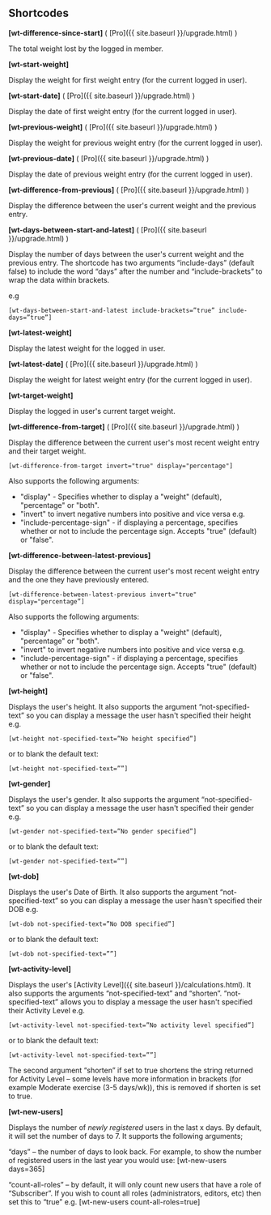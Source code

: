## Shortcodes

**[wt-difference-since-start]** ( [Pro]({{ site.baseurl }}/upgrade.html) )

The total weight lost by the logged in member.

**[wt-start-weight]**

Display the weight for first weight entry (for the current logged in user).

**[wt-start-date]** (  [Pro]({{ site.baseurl }}/upgrade.html)  )

Display the date of first weight entry (for the current logged in user).

**[wt-previous-weight]** (  [Pro]({{ site.baseurl }}/upgrade.html) )

Display the weight for previous weight entry (for the current logged in user).

**[wt-previous-date]** (  [Pro]({{ site.baseurl }}/upgrade.html)  )

Display the date of previous weight entry (for the current logged in user).

**[wt-difference-from-previous]** (  [Pro]({{ site.baseurl }}/upgrade.html) )

Display the difference between the user's current weight and the previous entry.

**[wt-days-between-start-and-latest]** (  [Pro]({{ site.baseurl }}/upgrade.html)  )

Display the number of days between the user's current weight and the previous entry. The shortcode has two arguments “include-days” (default false) to include the word “days” after the number and “include-brackets” to wrap the data within brackets.

e.g

    [wt-days-between-start-and-latest include-brackets=”true” include-days=”true”]

**[wt-latest-weight]**

Display the latest weight for the logged in user.

**[wt-latest-date]** (  [Pro]({{ site.baseurl }}/upgrade.html)  )

Display the weight for latest weight entry (for the current logged in user).

**[wt-target-weight]**

Display the logged in user's current target weight.

**[wt-difference-from-target]** (  [Pro]({{ site.baseurl }}/upgrade.html) )

Display the difference between the current user's most recent weight entry and their target weight.

    [wt-difference-from-target invert="true" display="percentage"]

Also supports the following arguments:
* "display" - Specifies whether to display a "weight" (default), "percentage" or "both".
* "invert" to invert negative numbers into positive and vice versa e.g.
* "include-percentage-sign" - if displaying a percentage, specifies whether or not to include the percentage sign. Accepts "true" (default) or "false".

**[wt-difference-between-latest-previous]** 


Display the difference between the current user's most recent weight entry and the one they have previously entered.
 
    [wt-difference-between-latest-previous invert="true" display="percentage”] 
      
Also supports the following arguments:
* "display" - Specifies whether to display a "weight" (default), "percentage" or "both".
* "invert" to invert negative numbers into positive and vice versa e.g.
* "include-percentage-sign" - if displaying a percentage, specifies whether or not to include the percentage sign. Accepts "true" (default) or "false".

**[wt-height]**

Displays the user's height. It also supports the argument “not-specified-text” so you can display a message the user hasn't specified their height e.g.

    [wt-height not-specified-text=”No height specified”]

or to blank the default text:

    [wt-height not-specified-text=””]

**[wt-gender]**

Displays the user's gender. It also supports the argument “not-specified-text” so you can display a message the user hasn't specified their gender e.g.

    [wt-gender not-specified-text=”No gender specified”]

or to blank the default text:

    [wt-gender not-specified-text=””]

**[wt-dob]**

Displays the user's Date of Birth. It also supports the argument “not-specified-text” so you can display a message the user hasn't specified their DOB e.g.

    [wt-dob not-specified-text=”No DOB specified”]

or to blank the default text:

    [wt-dob not-specified-text=””]

**[wt-activity-level]**

Displays the user's  [Activity Level]({{ site.baseurl }}/calculations.html). It also supports the arguments “not-specified-text” and “shorten”. “not-specified-text” allows you to display a message the user hasn't specified their Activity Level e.g.

    [wt-activity-level not-specified-text=”No activity level specified”]

or to blank the default text:

    [wt-activity-level not-specified-text=””]

The second argument “shorten” if set to true shortens the string returned for Activity Level – some levels have more information in brackets (for example Moderate exercise (3-5 days/wk)), this is removed if shorten is set to true.

**[wt-new-users]**

Displays the number of  _newly  registered_ users in the last x days. By default, it will set the number of days to 7. It supports the following arguments;

“days” – the number of days to look back. For example, to show the number of registered users in the last year you would use: [wt-new-users days=365]

“count-all-roles” – by default, it will only count new users that have a role of “Subscriber”. If you wish to count all roles (administrators, editors, etc) then set this to “true” e.g. [wt-new-users count-all-roles=true]